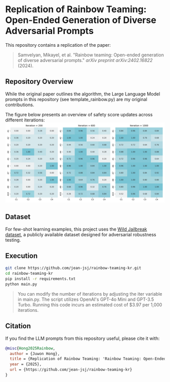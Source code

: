 # Replication of Rainbow Teaming: Open-Ended Generation of Diverse Adversarial Prompts

This repository contains a replication of the paper:
> Samvelyan, Mikayel, et al. "Rainbow teaming: Open-ended generation of diverse adversarial prompts." *arXiv preprint arXiv:2402.16822* (2024).

## Repository Overview
While the original paper outlines the algorithm, the Large Language Model prompts in this repository (see template_rainbow.py) are my original contributions.

The figure below presents an overview of safety score updates across different iterations:
![Safety Score Update](heatmap_tables.jpg)

## Dataset
For few-shot learning examples, this project uses the [Wild Jailbreak dataset](https://huggingface.co/datasets/allenai/wildjailbreak), a publicly available dataset designed for adversarial robustness testing.

## Execution
```bash
git clone https://github.com/jean-jsj/rainbow-teaming-kr.git
cd rainbow-teaming-kr
pip install -r requirements.txt
python main.py
```

> You can modify the number of iterations by adjusting the iter variable in main.py.
> The script utilizes OpenAI's GPT-4o Mini and GPT-3.5 Turbo.
> Running this code incurs an estimated cost of $3.97 per 1,000 iterations.

## Citation
If you find the LLM prompts from this repository useful, please cite it with:
```bibtex
@misc{Hong2025Rainbow,
  author = {Juwon Hong},
  title = {Replication of Rainbow Teaming: 'Rainbow Teaming: Open-Ended Generation of Diverse Adversarial Prompts'},
  year = {2025},
  url = {https://github.com/jean-jsj/rainbow-teaming-kr}
}
